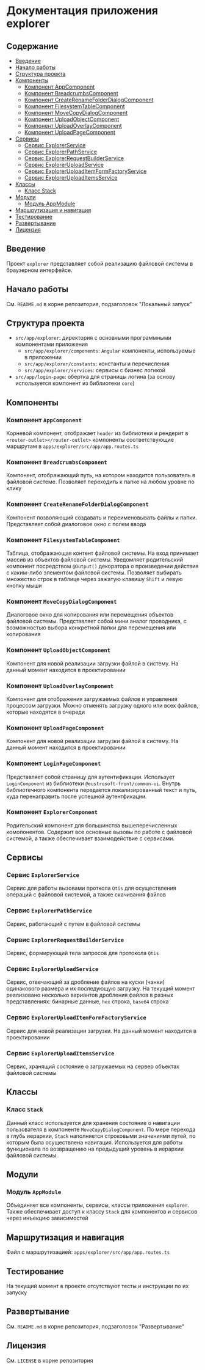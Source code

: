 # Документация приложения explorer

## Содержание
- [Введение](#введение)
- [Начало работы](#начало-работы)
- [Структура проекта](#структура-проекта)
- [Компоненты](#компоненты)
  - [Компонент AppComponent](#компонент-appcomponent)
  - [Компонент BreadcrumbsComponent](#компонент-breadcrumbscomponent)
  - [Компонент CreateRenameFolderDialogComponent](#компонент-createrenamefolderdialogcomponent)
  - [Компонент FilesystemTableComponent](#компонент-filesystemtablecomponent)
  - [Компонент MoveCopyDialogComponent](#компонент-movecopydialogcomponent)
  - [Компонент UploadObjectComponent](#компонент-uploadobjectcomponent)
  - [Компонент UploadOverlayComponent](#компонент-uploadoverlaycomponent)
  - [Компонент UploadPageComponent](#компонент-uploadpagecomponent)
- [Сервисы](#сервисы)
  - [Сервис ExplorerService](#сервис-explorerservice)
  - [Сервис ExplorerPathService](#сервис-explorerpathservice)
  - [Сервис ExplorerRequestBuilderService](#сервис-explorerrequestbuilderservice)
  - [Сервис ExplorerUploadService](#сервис-exploreruploadservice)
  - [Сервис ExplorerUploadItemFormFactoryService](#сервис-exploreruploaditemformfactoryservice)
  - [Сервис ExplorerUploadItemsService](#сервис-exploreruploaditemsservice)
- [Классы](#классы)
  - [Класс Stack](#класс-stack)
- [Модули](#модули)
  - [Модуль AppModule](#модуль-appmodule)
- [Маршрутизация и навигация](#маршрутизация-и-навигация)
- [Тестирование](#тестирование)
- [Развертывание](#развертывание)
- [Лицензия](#лицензия)

## Введение

Проект `explorer` представляет собой реализацию файловой системы в браузерном интерфейсе.

## Начало работы

См. `README.md` в корне репозитория, подзаголовок "Локальный запуск"

## Структура проекта

- `src/app/explorer`: директория с основными программными компонентами приложения
  - `src/app/explorer/components`: `Angular` компоненты, используемые в приложении
  - `src/app/explorer/constants`: константы и перечисления
  - `src/app/explorer/services`: сервисы с бизнес логикой
- `src/app/login-page`: обертка для страницы логина (за основу используется компонент из библиотеки `core`)

## Компоненты

### Компонент `AppComponent`

Корневой компонент, отображает `header` из библиотеки и рендерит в `<router-outlet></router-outlet>`
компоненты соответствующие маршрутам в `apps/explorer/src/app/app.routes.ts`

### Компонент `BreadcrumbsComponent`

Компонент, отображающий путь, на котором находится пользователь в файловой системе. 
Позволяет переходить к папке на любом уровне по клику

### Компонент `CreateRenameFolderDialogComponent`

Компонент позволяющий создавать и переименовывать файлы и папки. Представляет собой диалоговое окно с полем ввода

### Компонент `FilesystemTableComponent`

Таблица, отображающая контент файловой системы. На вход принимает массив из объектов файловой системы. 
Уведомляет родительский компонент посредством `@Output()` декоратора о произведении действия с каким-либо элементом файловой системы.
Позволяет выбирать множество строк в таблице через зажатую клавишу `Shift` и левую кнопку мыши

### Компонент `MoveCopyDialogComponent`

Диалоговое окно для копирования или перемещения объектов файловой системы.
Представляет собой мини аналог проводника, с возможностью выбора конкретной папки для перемещения или копирования

### Компонент `UploadObjectComponent`

Компонент для новой реализации загрузки файлой в систему. На данный момент находится в проектировании

### Компонент `UploadOverlayComponent`

Компонент для отображения загружаемых файлов и управления процессом загрузки. 
Можно отменять загрузку одного или всех файлов, которые находятся в очереди

### Компонент `UploadPageComponent`

Компонент для новой реализации загрузки файлой в систему. На данный момент находится в проектировании

### Компонент `LoginPageComponent`

Представляет собой страницу для аутентификации. Использует `LoginComponent` из библиотеки `@eustrosoft-front/common-ui`.
Внутрь библиотечного компонента передается локализированный текст и путь, куда перенаправить после успешной аутентфикации.

### Компонент `ExplorerComponent`

Родительский компонент для большинства вышеперечисленных комопонентов. Содержит все основные вызовы по работе с файловой системой, а также обеспечивает взаимодействие с сервисами. 

## Сервисы

### Сервис `ExplorerService`

Сервис для работы вызовами проткола `Qtis` для осуществления операций с файловой системой, а также скачивания файлов 

### Сервис `ExplorerPathService`

Сервис, работающий с путем в файловой системы

### Сервис `ExplorerRequestBuilderService`

Сервис, формирующий тела запросов для протокола `Qtis`

### Сервис `ExplorerUploadService`

Сервис, отвечающий за дробление файлов на куски (чанки) одинакового размера и их последующую загрузку.
На текущий момент реализовано несколько вариантов дробления файлов в разных представлениях: бинарные данные, `hex` строка, `base64` строка

### Сервис `ExplorerUploadItemFormFactoryService`

Сервис для новой реализации загрузки. На данный момент находится в проектировании

### Сервис `ExplorerUploadItemsService`

Сервис, хранящий состояние о загружаемых на сервер объектах файловой системы

## Классы

### Класс `Stack`

Данный класс используется для хранения состояние о навигации пользователя в компоненте `MoveCopyDialogComponent`.
По мере перехода в глубь иерархии, `Stack` наполняется строковыми значениями путей, по которым была осуществлена навигация.
Используется для работы функционала по возвращению на предыдущий уровень в иерархии файловой системы.

## Модули

### Модуль `AppModule`

Объединяет все компоненты, сервисы, классы приложения `explorer`. Также обеспечивает доступ к классу `Stack` для компонентов и сервисов через инъекцию зависимостей
 
## Маршрутизация и навигация

Файл с маршрутизацией: `apps/explorer/src/app/app.routes.ts`

## Тестирование

На текущий момент в проекте отсутствуют тесты и инструкции по их запуску

## Развертывание

См. `README.md` в корне репозитория, подзаголовок "Развертывание"

## Лицензия

См. `LICENSE` в корне репозитория
